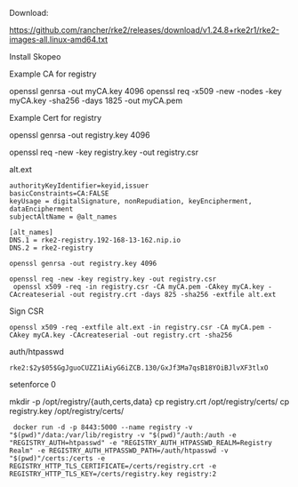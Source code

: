 

Download:

https://github.com/rancher/rke2/releases/download/v1.24.8+rke2r1/rke2-images-all.linux-amd64.txt

Install Skopeo

Example CA for registry

openssl genrsa  -out myCA.key 4096
openssl req -x509 -new -nodes -key myCA.key -sha256 -days 1825 -out myCA.pem

Example Cert for registry

openssl genrsa -out registry.key 4096

openssl req -new -key registry.key -out registry.csr

alt.ext
```
authorityKeyIdentifier=keyid,issuer
basicConstraints=CA:FALSE
keyUsage = digitalSignature, nonRepudiation, keyEncipherment, dataEncipherment
subjectAltName = @alt_names

[alt_names]
DNS.1 = rke2-registry.192-168-13-162.nip.io
DNS.2 = rke2-registry
```

```
openssl genrsa -out registry.key 4096
```
```
openssl req -new -key registry.key -out registry.csr
 openssl x509 -req -in registry.csr -CA myCA.pem -CAkey myCA.key -CAcreateserial -out registry.crt -days 825 -sha256 -extfile alt.ext
 ```

Sign CSR
```
openssl x509 -req -extfile alt.ext -in registry.csr -CA myCA.pem -CAkey myCA.key -CAcreateserial -out registry.crt -sha256
```

 
auth/htpasswd
 ```
 rke2:$2y$05$GgJguoCUZZ1iAiyG6iZCB.130/GxJf3Ma7qsB18YOiBJlvXF3tlxO
 ```

setenforce 0

mkdir -p /opt/registry/{auth,certs,data}
cp registry.crt  /opt/registry/certs/
cp registry.key  /opt/registry/certs/
```
 docker run -d -p 8443:5000 --name registry -v "$(pwd)"/data:/var/lib/registry -v "$(pwd)"/auth:/auth -e "REGISTRY_AUTH=htpasswd" -e "REGISTRY_AUTH_HTPASSWD_REALM=Registry Realm" -e REGISTRY_AUTH_HTPASSWD_PATH=/auth/htpasswd -v "$(pwd)"/certs:/certs -e REGISTRY_HTTP_TLS_CERTIFICATE=/certs/registry.crt -e REGISTRY_HTTP_TLS_KEY=/certs/registry.key registry:2
 ```
 
